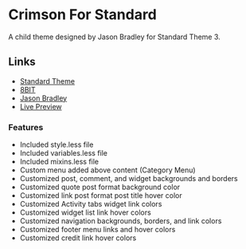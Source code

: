# Crimson For Standard

A child theme designed by Jason Bradley for Standard Theme 3.

## Links

* [Standard Theme](https://www.e-junkie.com/ecom/gb.php?ii=606601&c=ib&aff=141797&cl=64302)
* [8BIT](http://8bit.io/)
* [Jason Bradley](http://everchangingmedia.com/)
* [Live Preview](http://crimson.everchangingmedia.com/)

### Features

* Included style.less file
* Included variables.less file
* Included mixins.less file
* Custom menu added above content (Category Menu)
* Customized post, comment, and widget backgrounds and borders
* Customized quote post format background color
* Customized link post format post title hover color
* Customized Activity tabs widget link colors
* Customized widget list link hover colors
* Customized navigation backgrounds, borders, and link colors
* Customized footer menu links and hover colors
* Customized credit link hover colors 


